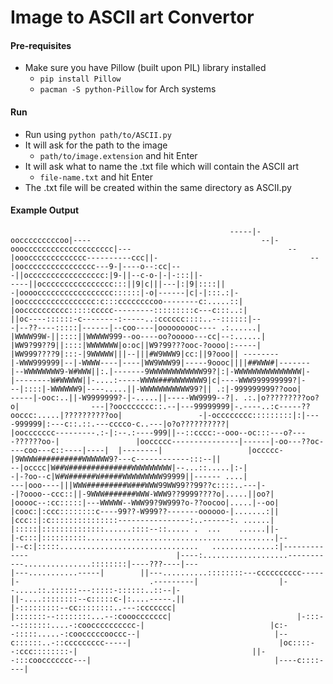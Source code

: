 # Image to ASCII art Convertor
#### Pre-requisites
- Make sure you have Pillow (built upon PIL) library installed
  - `pip install Pillow`
  - `pacman -S python-Pillow` for Arch systems
#### Run
- Run using `python path/to/ASCII.py`
- It will ask for the path to the image
  - `path/to/image.extension` and hit Enter
- It will ask what to name the .txt file which will contain the ASCII art
  - `file-name.txt` and hit Enter
- The .txt file will be created within the same directory as ASCII.py 
#### Example Output
`                                                  -----|-oocccccccccoo|----                                     
                                               --|-ooocccccccccccccccccccc|---                                  
                                            --|oooccccccccccccc----------ccc||-                                 
                                         --|oocccccccccccccccc---9-|----o--:cc|--                               
                                       -||occccccccccccccccc:|9-||--c-o-|-|-:::||-                              
                                  ----||occcccccccccccccc:::||9|c|||---|:|9|::::||                              
                                -|ooooccccccccccccccccc::::::|-o|------|c|-|:::.:|-                             
                               |oocccccccccccccccc:c:::ccccccccoo--------c:.....::|                             
                              |oocccccccccc:::::ccccc---------:::::::::c---c:::..:|                             
                             ||oc----::::::-c--------:-----..:cccccc::::..--::::::|--                           
                             -|--??----:::::|------|--coo----|ooooooooc---- .:......|                           
                            |WWWW99W-||::::||WWWWW999--oo----oo?ooooo---cc|--:......|                           
                            |WW9?99??9||::::|WWWWWWW|o:oc||W9?99???ooc-?oooo|:-----|                            
                            |WW999????9|:::-|9WWWWW|||--|||#W9WWW9|cc:||9?ooo|| --------                        
                            |-WWW999999|--|-WWWW----|----|WW9WWW99|-----9oooc||||##WWW#|-------                 
                             |--WWWWWWWW9-W#WWW||:.|-------9WWWWWWWWWWWW99?|:|-WWWWWWWWWWWWWWW|-                
                               |--------W#WWWWW||-....:-----WWWW###WWWWWWW9|c|----WWW999999999?|-               
                                --|::::|-WWWWWW9|----.....||-WWWWWWWWWWW99?|| .:|-999999999??ooo|               
                          -----|-ooc:..||-W9999999?-|-.....||-----WW9999--?|. .:.|o?????????oo?o|               
                      ---|?ooccccccc::.--|---99999999|-.----..:c-----??ooccc:.....|??????????oo|                
                    -|-occcccccc:::::::::|:|----999999|:---c::.::.---cccco-c..---|o?o??????????|                
                   |ooccccccc---------.:-|:--.:----999||--::cccc:--ooo--oc:::---o?----??????oo-|                
                  |ooccccc---------------|------|-oo---??oc----coo---c::----|----|  |--------|                  
                  |occccc-|9WWWW##########WWWWWW9?---c------------:::--||                                       
                --|occcc|W##W##############WWWWWWWWW|--...::.....|:-|                                           
              -|-?oo--c|W#W######W#####WWWWWWWWW99999||------ ....|                                             
          ---|ooo----|||WWW#########W###WWW99WW99??99??c::::..---|-                                             
        -|?oooo--ccc::||-9WWW#######WWW-WWW9??9999????o|.....||oo?|                                             
       |ooooc--:cc:::::|---WWWWW--WWW99?9W999?o-??oocoo|.....|--oo|                                             
      |cooc:|:ccc::::::::c----99??-W999??-------oooooo-|.......:||                                              
     |ccc::|:c:::::::::::::::----------------:..------:. ......|                                                
     |:::::|::::::::::::::......::::--::..... .  ...    ......||-                                               
     |-c:::|::::::::::..........................................|--                                             
      |--c:|:::::...............................   ..............:|-------------                                
        |----:...................-----------...............::::::::|----???----|---                             
            |---...........-----|        ||---..........::::::::---cccccccccc-----|-                            
                .---------|                  |--.....::.::::::---:::::-::::::..::--|-                           
                                              ||-....::::::::--c:::::c-|:....-----.||                           
                                                |-:::::::::--cc::::::::..---:ccccccc|                           
                                                 |:::::::--::::::::...--:coooccccccc|                           
                                                 |-:::---:::::::....-:coocccccccccc-|                           
                                                  |c:--:::::.....-:coocccccooccc--|                             
                                                  |--c::::::..-::ccccccccc-----|                                
                                                   |oc::::--:ccc::::::::-|                                      
                                                   ||--:::cooccccccc---|                                        
                                                     |----c::::----|                                            
`

